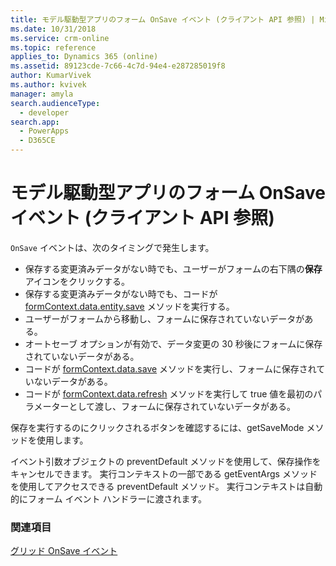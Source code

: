 ```yaml
---
title: モデル駆動型アプリのフォーム OnSave イベント (クライアント API 参照) | Microsoft Docs
ms.date: 10/31/2018
ms.service: crm-online
ms.topic: reference
applies_to: Dynamics 365 (online)
ms.assetid: 89123cde-7c66-4c7d-94e4-e287285019f8
author: KumarVivek
ms.author: kvivek
manager: amyla
search.audienceType:
  - developer
search.app:
  - PowerApps
  - D365CE
---
```

# <a name="form-onsave-event-client-api-reference-in-model-driven-apps"></a>モデル駆動型アプリのフォーム OnSave イベント (クライアント API 参照)



`OnSave` イベントは、次のタイミングで発生します。
- 保存する変更済みデータがない時でも、ユーザーがフォームの右下隅の**保存**アイコンをクリックする。
- 保存する変更済みデータがない時でも、コードが [formContext.data.entity.save](../formContext-data-entity/save.md) メソッドを実行する。
- ユーザーがフォームから移動し、フォームに保存されていないデータがある。
- オートセーブ オプションが有効で、データ変更の 30 秒後にフォームに保存されていないデータがある。
- コードが [formContext.data.save](../formContext-data/save.md) メソッドを実行し、フォームに保存されていないデータがある。
- コードが [formContext.data.refresh](../formContext-data/refresh.md) メソッドを実行して true 値を最初のパラメーターとして渡し、フォームに保存されていないデータがある。

保存を実行するのにクリックされるボタンを確認するには、getSaveMode メソッドを使用します。

イベント引数オブジェクトの preventDefault メソッドを使用して、保存操作をキャンセルできます。 実行コンテキストの一部である getEventArgs メソッドを使用してアクセスできる preventDefault メソッド。 実行コンテキストは自動的にフォーム イベント ハンドラーに渡されます。

### <a name="related-topic"></a>関連項目
[グリッド OnSave イベント](grid-onsave.md)  



